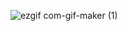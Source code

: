 ![ezgif com-gif-maker (1)](https://user-images.githubusercontent.com/9408755/191886778-7246d410-b575-45c8-8133-a47c3866c519.gif)
